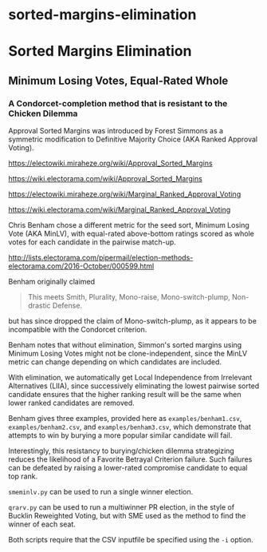# sorted-margins-elimination
# Sorted Margins Elimination
## Minimum Losing Votes, Equal-Rated Whole
### A Condorcet-completion method that is resistant to the Chicken Dilemma

Approval Sorted Margins was introduced by Forest Simmons as a symmetric
modification to Definitive Majority Choice (AKA Ranked Approval Voting).

https://electowiki.miraheze.org/wiki/Approval_Sorted_Margins

https://wiki.electorama.com/wiki/Approval_Sorted_Margins

https://electowiki.miraheze.org/wiki/Marginal_Ranked_Approval_Voting

https://wiki.electorama.com/wiki/Marginal_Ranked_Approval_Voting

Chris Benham chose a different metric for the seed sort, Minimum Losing Vote
(AKA MinLV), with equal-rated above-bottom ratings scored as whole votes for each
candidate in the pairwise match-up.

http://lists.electorama.com/pipermail/election-methods-electorama.com/2016-October/000599.html

Benham originally claimed

> This meets Smith, Plurality, Mono-raise, Mono-switch-plump, Non-drastic Defense.

but has since dropped the claim of Mono-switch-plump, as it appears to be
incompatible with the Condorcet criterion.

Benham notes that without elimination, Simmon's sorted margins using Minimum
Losing Votes might not be clone-independent, since the MinLV metric can change
depending on which candidates are included.

With elimination, we automatically get Local Independence from Irrelevant
Alternatives (LIIA), since successively eliminating the lowest pairwise sorted
candidate ensures that the higher ranking result will be the same when lower
ranked candidates are removed.

Benham gives three examples, provided here as `examples/benham1.csv`,
`examples/benham2.csv`, and `examples/benham3.csv`, which demonstrate that
attempts to win by burying a more popular similar candidate will fail.

Interestingly, this resistancy to burying/chicken dilemma strategizing reduces
the likelihood of a Favorite Betrayal Criterion failure.  Such failures can be
defeated by raising a lower-rated compromise candidate to equal top rank.

`smeminlv.py` can be used to run a single winner election.

`qrarv.py` can be used to run a multiwinner PR election, in the style of
Bucklin Reweighted Voting, but with SME used as the method to find the winner
of each seat.

Both scripts require that the CSV inputfile be specified using the `-i` option.
